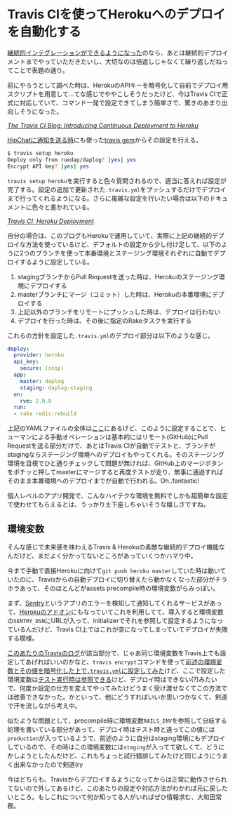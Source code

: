 # <span>Travis CIを使って</span><span>Herokuへのデプロイを自動化する</span>

[継続的インテグレーションができるようになった](/2013/09/02/travis-ci-coveralls-code-climate-github-badge)のなら、あとは継続的デプロイメントまでやっていただきたいし、大切なのは倍返しじゃなくて繰り返しだねってことで表題の通り。

<!-- READMORE -->

前にやろうとして調べた時は、HerokuのAPIキーを暗号化して自前でデプロイ用スクリプトを用意して…てな感じでややこしそうだったけど、今はTravis CIで正式に対応していて、コマンド一発で設定できてしまう簡単さで、驚きのあまり出向しそうになった。

<cite>[The Travis CI Blog: Introducing Continuous Deployment to Heroku](http://about.travis-ci.org/blog/2013-07-09-introducing-continuous-deployment-to-heroku/)</cite>

[HipChatに通知を送る時](/2013/09/12/travis-ci-hipchat-notifications)にも使った[travis gem](https://rubygems.org/gems/travis)からその設定を行える。

~~~ sh
$ travis setup heroku
Deploy only from ruedap/daplog? |yes| yes
Encrypt API key? |yes| yes
~~~

`travis setup heroku`を実行すると色々質問されるので、適当に答えれば設定が完了する。設定の追加で更新された`.travis.yml`をプッシュするだけでデプロイまで行ってくれるようになる。さらに複雑な設定を行いたい場合は以下のドキュメントに色々と書かれている。

<cite>[Travis CI: Heroku Deployment](http://about.travis-ci.org/docs/user/deployment/heroku/)</cite>

自分の場合は、このブログもHerokuで運用していて、実際に上記の継続的デプロイな方法を使っているけど、デフォルトの設定から少し付け足して、以下のように2つのブランチを使って本番環境とステージング環境それぞれに自動でデプロイするように設定している。

1. stagingブランチからPull Requestを送った時は、Herokuのステージング環境にデプロイする
2. masterブランチにマージ（コミット）した時は、Herokuの本番環境にデプロイする
3. 上記以外のブランチをリモートにプッシュした時は、デプロイは行わない
4. デプロイを行った時は、その後に指定のRakeタスクを実行する

これらの方針を設定した`.travis.yml`のデプロイ部分は以下のような感じ。

~~~ yml
deploy:
  provider: heroku
  api_key:
    secure: (snip)
  app:
    master: daplog
    staging: daplog-staging
  on:
    rvm: 2.0.0
  run:
  - rake redis:rebuild
~~~

上記のYAMLファイルの全体は[ここ](https://github.com/ruedap/daplog/blob/f6e123747957c9bec2e11e4d051654e03c3401e2/.travis.yml)にあるけど、このように設定することで、ヒューマンによる手動オペレーションは基本的にはリモート(GitHub)にPull Requestを送る部分だけで、あとはTravis CIが自動でテストと、ブランチがstagingならステージング環境へのデプロイもやってくれる。そのステージング環境を目視でひと通りチェックして問題が無ければ、GitHub上のマージボタンをポチッと押してmasterにマージすると再度テストが走り、無事に通過すればそのまま本番環境へのデプロイまでが自動で行われる。Oh..fantastic!

個人レベルのアプリ開発で、こんなハイテクな環境を無料でしかも超簡単な設定で使わせてもらえるとは、うっかり土下座しちゃいそうな嬉しさですね。


## 環境変数

そんな感じで未来感を味わえるTravis & Herokuの素敵な継続的デプロイ機能なんだけど、まだよく分かってないところがあっていくつかハマり中。

今まで手動で直接Herokuに向けて`git push heroku master`していた時は動いていたのに、Travisからの自動デプロイに切り替えたら動かなくなった部分がチラホラあって、そのほとんどがassets precompile時の環境変数がらみっぽい。

まず、[Sentry](https://getsentry.com/)というアプリのエラーを検知して通知してくれるサービスがあって、[Herokuのアドオン](https://addons.heroku.com/sentry)にもなっていてこれを利用してて、導入すると環境変数の`SENTRY_DSN`にURLが入って、initializerでそれを参照して設定するようになっているんだけど、Travis CI上ではこれが空になってしまっていてデプロイが失敗する模様。

[このあたりのTravisのログ](https://travis-ci.org/ruedap/daplog/builds/11662127#L391)が該当部分で、じゃあ同じ環境変数をTravis上でも設定してあげればいいのかなと、`travis encrypt`コマンドを使って[前述の環境変数とその値を暗号化した上で`.travis.yml`に設定してみた](https://github.com/ruedap/daplog/blob/7b6ae0eed577739cb9785cb664947d4f461aca3f/.travis.yml#L23-L25)けど、ここで設定した環境変数は[テスト実行時は参照できる](https://travis-ci.org/ruedap/daplog/builds/11662127#L3)けど、デプロイ時はできない(?)みたいで、何度か設定の仕方を変えてやってみたけどうまく受け渡せなくてこの方法では改善できなかった。かといって、他にどうすればいいか思いつかなくて、剣道で汗を流しながら考え中。

似たような問題として、precompile時に環境変数`RAILS_ENV`を参照して分岐する処理を書いている部分があって、デプロイ時はテスト時と違ってこの値には`production`が入っているようで、前述のように自分はstaging環境にもデプロイしているので、その時はこの環境変数には`staging`が入ってて欲しくて、どうにかしようとしたんだけど、これもちょっと試行錯誤してみたけど同じようにうまく出来なかったので剣道(ry

今はどちらも、Travisからデプロイするようになってからは正常に動作させられてないので外してあるけど、このあたりの設定や対応方法がわかれば元に戻したいところ。もしこれについて何か知ってる人がいればぜひ情報求む、大和田常務。
